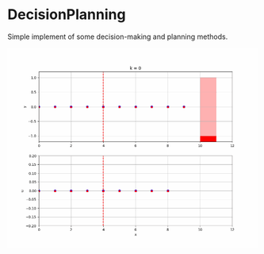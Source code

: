 # DecisionPlanning
Simple implement of some decision-making and planning methods.



![](./README.assets/mpc_animation.gif)
